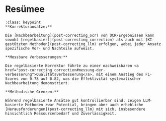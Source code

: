 # Resümee


```{admonition} Key points des Kapitels
:class: keypoint
**Korrekturansätze:**

Die [Nachbearbeitung](post-correcting_ocr) von OCR-Ergebnissen kann sowohl [regelbasiert](post-correcting_correction) als auch mit [KI-gestützten Methoden](post-correcting_llm) erfolgen, wobei jeder Ansatz spezifische Vor- und Nachteile aufweist.

**Messbare Verbesserungen:** 

Die regelbasierte Korrektur führte zu einer nachweisbaren <a href="post-correcting_correction#messung-der-verbesserung">Qualitätsverbesserung</a>, mit einem Anstieg des F1-Scores von 0.78 auf 0.82, was die Effektivität systematischer Nachbearbeitung demonstriert.

**Methodische Grenzen:**

Während regelbasierte Ansätze gut kontrollierbar sind, zeigen LLM-basierte Methoden zwar Potential, bringen aber auch erhebliche [Herausforderungen](post-correcting_llm) mit sich, insbesondere hinsichtlich Ressourcenbedarf und Zuverlässigkeit.
```
<!--
### Kapitel summary 

Dieses Kapitel demonstrierte, wie die Ergebnisse von OCR [nachbearbeitet](post-correcting_ocr) werden können. Es führte [regelbasierte Nachkorrektur](post-correcting_correction) mit regulären Ausdrücken (in Python) ein und gab einen Einblick in die Möglichkeiten der [LLM-basierten Nachkorrektur](post-correcting_llm). Im nächsten Kapitel werden die nachkorrigierten Ergebnisse von OCR weiter mit NLP-Methoden verarbeitet. -->
